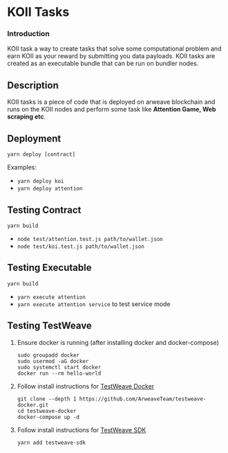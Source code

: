 # KOII Tasks
 
### Introduction
KOII task a way to create tasks that solve some computational problem and earn KOII as your reward by submitting you data payloads. KOII tasks are created as an executable bundle that can be run on bundler nodes.

## Description
KOII tasks is a piece of code that is deployed on arweave blockchain and runs on the KOII nodes and perform some task like **Attention Game, Web scraping etc**. 

## Deployment

`yarn deploy [contract]`

Examples:

- `yarn deploy koi`
- `yarn deploy attention`

## Testing Contract

`yarn build`

- `node test/attention.test.js path/to/wallet.json`
- `node test/koi.test.js path/to/wallet.json`

## Testing Executable

`yarn build`

- `yarn execute attention`
- `yarn execute attention service` to test service mode


## Testing TestWeave

1. Ensure docker is running (after installing docker and docker-compose)
    ```
    sudo groupadd docker
    sudo usermod -aG docker
    sudo systemctl start docker
    docker run --rm hello-world
    ```
2. Follow install instructions for [TestWeave Docker](https://github.com/ArweaveTeam/testweave-docker)
    ```
    git clone --depth 1 https://github.com/ArweaveTeam/testweave-docker.git
    cd testweave-docker
    docker-compose up -d
    ```
3. Follow install instructions for [TestWeave SDK](https://github.com/ArweaveTeam/testweave-sdk)
    ```
    yarn add testweave-sdk
    ```

 

 

 
 

